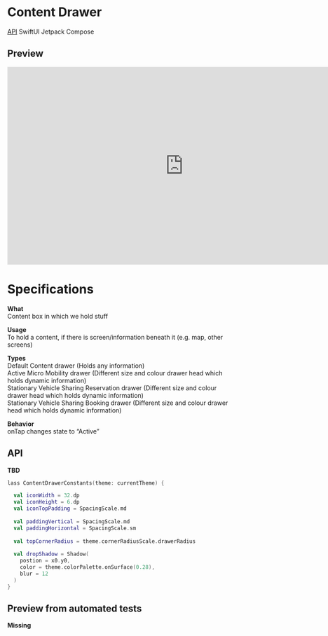 # Content Drawer

[API](#api) SwiftUI Jetpack Compose

## Preview

<iframe
    style="border: 1px solid rgba(0, 0, 0, 0.1);"
    width="800"
    height="450"
    src="https://www.figma.com/embed?embed_host=share&url=https%3A%2F%2Fwww.figma.com%2Ffile%2F1P6PQxKaqIaLjxxfy1cFtH%2FMaaS-Design-System%3Fnode-id%3D1795%253A608"
    allowfullscreen
/></iframe>


# Specifications
**What**  
Content box in which we hold stuff  

**Usage**  
To hold a content, if there is screen/information beneath it (e.g. map, other screens)  

**Types**  
Default Content drawer (Holds any information)  
Active Micro Mobility drawer (Different size and colour drawer head which holds dynamic information)  
Stationary Vehicle Sharing Reservation drawer (Different size and colour drawer head which holds dynamic information)  
Stationary Vehicle Sharing Booking drawer (Different size and colour drawer head which holds dynamic information)  

**Behavior**  
onTap changes state to “Active”

## API

**TBD**

```kotlin
lass ContentDrawerConstants(theme: currentTheme) {

  val iconWidth = 32.dp
  val iconHeight = 6.dp
  val iconTopPadding = SpacingScale.md
  
  val paddingVertical = SpacingScale.md
  val paddingHorizontal = SpacingScale.sm
  
  val topCornerRadius = theme.cornerRadiusScale.drawerRadius
  
  val dropShadow = Shadow(
    postion = x0.y0, 
    color = theme.colorPalette.onSurface(0.28),
    blur = 12
  ) 
}
```

## Preview from automated tests
**Missing**
